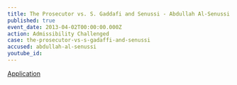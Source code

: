 ```yaml
---
title: The Prosecutor vs. S. Gaddafi and Senussi - Abdullah Al-Senussi - Admissibility Challenged
published: true
event_date: 2013-04-02T00:00:00.000Z
action: Admissibility Challenged
case: the-prosecutor-vs-s-gadaffi-and-senussi
accused: abdullah-al-senussi
youtube_id:
---
```



[Application](https://www.icc-cpi.int/Pages/record.aspx?docNo=ICC-01/11-01/11-307-Red2)